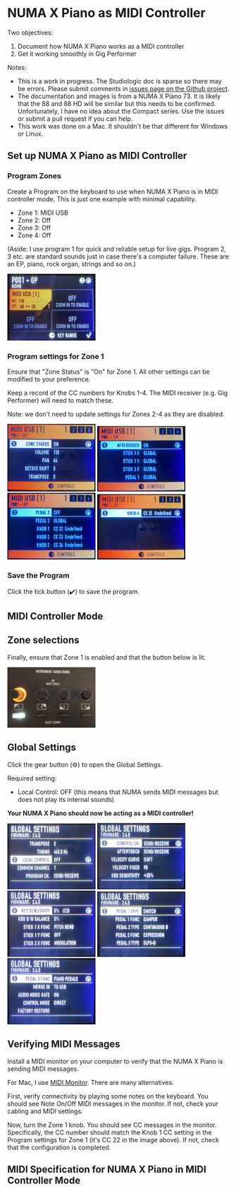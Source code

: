 # NUMA X Piano as MIDI Controller

Two objectives:

1. Document how NUMA X Piano works as a MIDI controller
2. Get it working smoothly in Gig Performer

Notes: 
* This is a work in progress. The Studiologic doc is sparse so there may be errors. Please submit comments in [issues page on the Github project](https://github.com/andrewjhunt/numaxpiano-midi-controller).
* The documentation and images is from a NUMA X Piano 73. It is likely that the 88 and 88 HD will be similar but this needs to be confirmed. Unfortunately, I have no idea about the Compact series. Use the issues or submit a pull request if you can help.
* This work was done on a Mac. It shouldn't be that different for Windows or Linux.

<style>
    img {
        width: 200px;
    }
</style>


## Set up NUMA X Piano as MIDI Controller

### Program Zones

Create a Program on the keyboard to use when NUMA X Piano is in MIDI controller mode. 
This is just one example with minimal capability.

* Zone 1: MIDI USB
* Zone 2: Off
* Zone 3: Off
* Zone 4: Off

(Aside: I use program 1 for quick and reliable setup for live gigs. Program 2, 3 etc. are standard sounds just in case there's a computer failure. These are an EP, piano, rock organ, strings and so on.)

<img src="images/numax-settings/MIDI-controller-program.jpg"/>


### Program settings for Zone 1

Ensure that "Zone Status" is "On" for Zone 1.  All other settings can be modified to your preference.

Keep a record of the CC numbers for Knobs 1-4. The MIDI receiver (e.g. Gig Performer) will need to match these.

Note: we don't need to update settings for Zones 2-4 as they are disabled.

<img src="images/numax-settings/Zone 1 setting 1-4.jpg"/>
<img src="images/numax-settings/Zone 1 setting 2-4.jpg"/>

<img src="images/numax-settings/Zone 1 setting 3-4.jpg"/>
<img src="images/numax-settings/Zone 1 setting 4-4.jpg"/>


### Save the Program

Click the tick button (✔️) to save the program.


## MIDI Controller Mode


## Zone selections

Finally, ensure that Zone 1 is enabled and that the button below is lit.

<img src="images/numax-settings/Zone selections.jpg"/>

## Global Settings

Click the gear button (⚙️) to open the Global Settings. 

Required setting:

* Local Control: OFF (this means that NUMA sends MIDI messages but does not play its internal sounds)

**Your NUMA X Piano should now be acting as a MIDI controller!**

<img src="images/numax-settings/Global Settings 1 of 5.jpeg"/>
<img src="images/numax-settings/Global Settings 2 of 5.jpeg"/>

<img src="images/numax-settings/Global Settings 3 of 5.jpeg"/>
<img src="images/numax-settings/Global Settings 4 of 5.jpeg"/>

<img src="images/numax-settings/Global Settings 5 of 5.jpeg"/>


## Verifying MIDI Messages

Install a MIDI monitor on your computer to verify that the NUMA X Piano is sending MIDI messages.

For Mac, I use [MIDI Monitor](https://www.snoize.com/MIDIMonitor/). There are many alternatives.

First, verify connectivity by playing some notes on the keyboard. You should see Note On/Off MIDI messages in the monitor. If not, check your cabling and MIDI settings.

Now, turn the Zone 1 knob. You should see CC messages in the monitor. Specifically, the CC number should match the Knob 1 CC setting in the Program settings for Zone 1 (it's CC 22 in the image above).  If not, check that the configuration is completed.


## MIDI Specification for NUMA X Piano in MIDI Controller Mode


